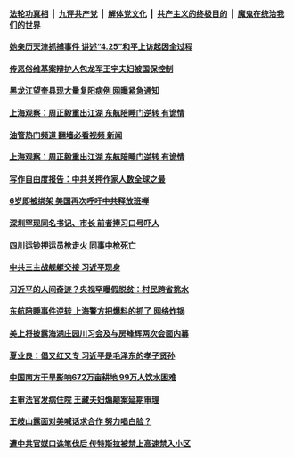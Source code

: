 ####  [法轮功真相](../../../../basic/blob/master/README.md?t=04260601) &nbsp;|&nbsp; [九评共产党](../../../../9ping.md/blob/master/README.md?t=04260601) &nbsp;|&nbsp; [解体党文化](../../../../jtdwh.md/blob/master/README.md?t=04260601)  &nbsp;|&nbsp; [共产主义的终极目的](../../../../gczydzjmd.md/blob/master/README.md?t=04260601) &nbsp;|&nbsp; [魔鬼在统治我们的世界](../../../../mgztzwmdsj.md/blob/master/README.md?t=04260601) 

#### [她亲历天津抓捕事件 讲述“4.25”和平上访起因全过程](../pages/soh5/498653.md?t=04260601) 
#### [传恶俗维基案辩护人包龙军王宇夫妇被国保控制](../pages/soh5/498650.md?t=04260601) 
#### [黑龙江望奎县现大量复阳病例 网曝紧急通知](../pages/soh5/498632.md?t=04260601) 
#### [上海观察：周正毅重出江湖 东航陪睡门逆转 有诡情](../pages/soh5/498575.md?t=04260601) 
#### [油管热门频道 翻墙必看视频 新闻](http://159.65.108.143:81/youtube.html)
#### [上海观察：周正毅重出江湖 东航陪睡门逆转 有诡情](../pages/soh5/498575.md?t=04260601) 
#### [写作自由度报告：中共关押作家人数全球之最](../pages/soh5/498608.md?t=04260601) 
#### [6岁即被绑架 美国再次呼吁中共释放班禅 ](../pages/soh5/498587.md?t=04260601) 
#### [深圳罕现同名书记、市长 前者捧习口号吓人](../pages/soh5/498593.md?t=04260601) 
#### [四川运钞押运员枪走火 同事中枪死亡](../pages/soh5/498578.md?t=04260601) 
#### [中共三主战舰艇交接 习近平现身](../pages/soh5/498560.md?t=04260601) 
#### [习近平的人间奇迹？央视罕曝假脱贫：村民跨省挑水](../pages/soh5/498548.md?t=04260601) 
#### [东航陪睡事件逆转 上海警方把爆料的抓了 网络炸锅](../pages/soh5/498431.md?t=04260601) 
#### [美上将披露海湖庄园川习会及与房峰辉两次会面内幕](../pages/soh5/498428.md?t=04260601) 
#### [夏业良：倡又红又专 习近平是毛泽东的孝子贤孙](../pages/soh5/498416.md?t=04260601) 
#### [中国南方干旱影响672万亩耕地 99万人饮水困难](../pages/soh5/498410.md?t=04260601) 
#### [主审法官发病住院 王藏夫妇煽颠案延期审理](../pages/soh5/498407.md?t=04260601) 
#### [王岐山露面对美喊话求合作 努力唱白脸？](../pages/soh5/498404.md?t=04260601) 
#### [遭中共官媒口诛笔伐后 传特斯拉被禁上高速禁入小区](../pages/soh5/498389.md?t=04260601) 
<img src='http://gfw-breaker.win/goodnews/indexes/soh5.md' width='0px' height='0px'/>
